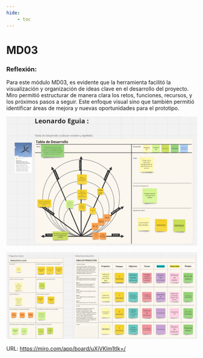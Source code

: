 ```yaml
---
hide:
    - toc
---
```


# MD03

### Reflexión:

Para este módulo MD03, es evidente que la herramienta facilitó la visualización y organización de ideas clave en el desarrollo del proyecto. Miro permitió estructurar de manera clara los retos, funciones, recursos, y los próximos pasos a seguir. Este enfoque visual sino que también permitió identificar áreas de mejora y nuevas oportunidades para el prototipo. 

![](../images/MD03/image_01.png)

![](../images/MD03/image_02.png)

URL: https://miro.com/app/board/uXjVKlm1tIk=/
